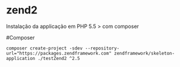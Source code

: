 # zend2
Instalação da applicação em PHP 5.5 > com composer 

#Composer
```
composer create-project -sdev --repository-url="https://packages.zendframework.com" zendframework/skeleton-application ./testZend2 ^2.5
```

